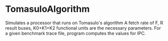 TomasuloAlgorithm
=================

Simulates a processor that runs on Tomasulo's algorithm 
A fetch rate of F, R result buses, K0+K1+K2 functional units are the necessary parameters. 
For a given benchmark trace file, program computes the values for IPC. 
